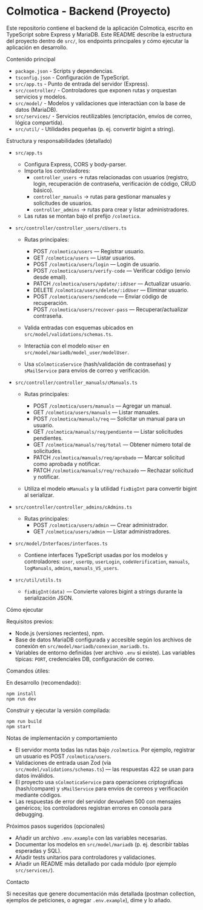 # Colmotica - Backend (Proyecto)

Este repositorio contiene el backend de la aplicación Colmotica, escrito en TypeScript sobre Express y MariaDB. Este README describe la estructura del proyecto dentro de `src/`, los endpoints principales y cómo ejecutar la aplicación en desarrollo.

Contenido principal

- `package.json` - Scripts y dependencias.
- `tsconfig.json` - Configuración de TypeScript.
- `src/app.ts` - Punto de entrada del servidor (Express).
- `src/controller/` - Controladores que exponen rutas y orquestan servicios y modelos.
- `src/model/` - Modelos y validaciones que interactúan con la base de datos (MariaDB).
- `src/services/` - Servicios reutilizables (encriptación, envíos de correo, lógica compartida).
- `src/util/` - Utilidades pequeñas (p. ej. convertir bigint a string).

Estructura y responsabilidades (detallado)

- `src/app.ts`

  - Configura Express, CORS y body-parser.
  - Importa los controladores:
    - `controller_users` -> rutas relacionadas con usuarios (registro, login, recuperación de contraseña, verificación de código, CRUD básico).
    - `controller_manuals` -> rutas para gestionar manuales y solicitudes de usuarios.
    - `controller_admins` -> rutas para crear y listar administradores.
  - Las rutas se montan bajo el prefijo `/colmotica`.

- `src/controller/controller_users/cUsers.ts`

  - Rutas principales:

    - POST `/colmotica/users` — Registrar usuario.
    - GET `/colmotica/users` — Listar usuarios.
    - POST `/colmotica/users/login` — Login de usuario.
    - POST `/colmotica/users/verify-code` — Verificar código (envío desde email).
    - PATCH `/colmotica/users/update/:idUser` — Actualizar usuario.
    - DELETE `/colmotica/users/delete/:idUser` — Eliminar usuario.
    - POST `/colmotica/users/sendcode` — Enviar código de recuperación.
    - POST `/colmotica/users/recover-pass` — Recuperar/actualizar contraseña.

  - Valida entradas con esquemas ubicados en `src/model/validations/schemas.ts`.
  - Interactúa con el modelo `mUser` en `src/model/mariadb/model_user/modelUser`.
  - Usa `sColmoticaService` (hash/validación de contraseñas) y `sMailService` para envíos de correo y verificación.

- `src/controller/controller_manuals/cManuals.ts`

  - Rutas principales:

    - POST `/colmotica/users/manuals` — Agregar un manual.
    - GET `/colmotica/users/manuals` — Listar manuales.
    - POST `/colmotica/manuals/req` — Solicitar un manual para un usuario.
    - GET `/colmotica/manuals/req/pendiente` — Listar solicitudes pendientes.
    - GET `/colmotica/manuals/req/total` — Obtener número total de solicitudes.
    - PATCH `/colmotica/manuals/req/aprobado` — Marcar solicitud como aprobada y notificar.
    - PATCH `/colmotica/manuals/req/rechazado` — Rechazar solicitud y notificar.

  - Utiliza el modelo `mManuals` y la utilidad `fixBigInt` para convertir bigint al serializar.

- `src/controller/controller_admins/cAdmins.ts`

  - Rutas principales:
    - POST `/colmotica/users/admin` — Crear administrador.
    - GET `/colmotica/users/admin` — Listar administradores.

- `src/model/Interfaces/interfaces.ts`

  - Contiene interfaces TypeScript usadas por los modelos y controladores: `user`, `userUp`, `userLogin`, `codeVerification`, `manuals`, `logManuals`, `admins`, `manuals_VS_users`.

- `src/util/utils.ts`
  - `fixBigInt(data)` — Convierte valores bigint a strings durante la serialización JSON.

Cómo ejecutar

Requisitos previos:

- Node.js (versiones recientes), npm.
- Base de datos MariaDB configurada y accesible según los archivos de conexión en `src/model/mariadb/conexion_mariadb.ts`.
- Variables de entorno definidas (ver archivo `.env` si existe). Las variables típicas: `PORT`, credenciales DB, configuración de correo.

Comandos útiles:

En desarrollo (recomendado):

```pwsh
npm install
npm run dev
```

Construir y ejecutar la versión compilada:

```pwsh
npm run build
npm start
```

Notas de implementación y comportamiento

- El servidor monta todas las rutas bajo `/colmotica`. Por ejemplo, registrar un usuario es POST `/colmotica/users`.
- Validaciones de entrada usan Zod (vía `src/model/validations/schemas.ts`) — las respuestas 422 se usan para datos inválidos.
- El proyecto usa `sColmoticaService` para operaciones criptográficas (hash/compare) y `sMailService` para envíos de correos y verificación mediante códigos.
- Las respuestas de error del servidor devuelven 500 con mensajes genéricos; los controladores registran errores en consola para debugging.

Próximos pasos sugeridos (opcionales)

- Añadir un archivo `.env.example` con las variables necesarias.
- Documentar los modelos en `src/model/mariadb` (p. ej. describir tablas esperadas y SQL).
- Añadir tests unitarios para controladores y validaciones.
- Añadir un README más detallado por cada módulo (por ejemplo `src/services/`).

Contacto

Si necesitas que genere documentación más detallada (postman collection, ejemplos de peticiones, o agregar `.env.example`), dime y lo añado.
